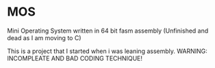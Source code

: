 # MOS
Mini Operating System written in 64 bit fasm assembly (Unfinished and dead as I am moving to C)

This is a project that I started when i was leaning assembly. WARNING: INCOMPLEATE AND BAD CODING TECHNIQUE!
